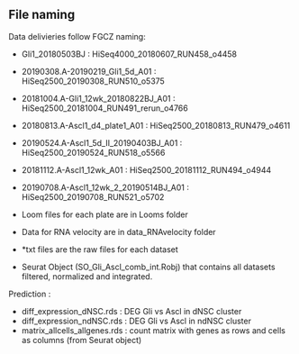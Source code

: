 <!-- #region -->
## File naming

Data delivieries follow FGCZ naming:

- Gli1_20180503BJ : HiSeq4000_20180607_RUN458_o4458
- 20190308.A-20190219_Gli1_5d_A01 : HiSeq2500_20190308_RUN510_o5375
- 20181004.A-Gli1_12wk_20180822BJ_A01 : HiSeq2500_20181004_RUN491_rerun_o4766
- 20180813.A-Ascl1_d4_plate1_A01 : HiSeq2500_20180813_RUN479_o4611
- 20190524.A-Ascl1_5d_II_20190403BJ_A01 : HiSeq2500_20190524_RUN518_o5566
- 20181112.A-Ascl1_12wk_A01 : HiSeq2500_20181112_RUN494_o4944
- 20190708.A-Ascl1_12wk_2_20190514BJ_A01 : HiSeq2500_20190708_RUN521_o5702
    
    
- Loom files for each plate are in Looms folder
- Data for RNA velocity are in data_RNAvelocity folder
- *txt files are the raw files for each dataset
- Seurat Object (SO_Gli_Ascl_comb_int.Robj) that contains all datasets filtered, normalized and integrated. 


Prediction :

- diff_expression_dNSC.rds : DEG Gli vs Ascl in dNSC cluster
- diff_expression_ndNSC.rds : DEG Gli vs Ascl in ndNSC cluster
- matrix_allcells_allgenes.rds : count matrix with genes as rows and cells as columns (from Seurat object)
<!-- #endregion -->
